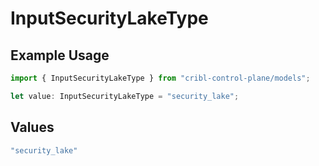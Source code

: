 # InputSecurityLakeType

## Example Usage

```typescript
import { InputSecurityLakeType } from "cribl-control-plane/models";

let value: InputSecurityLakeType = "security_lake";
```

## Values

```typescript
"security_lake"
```